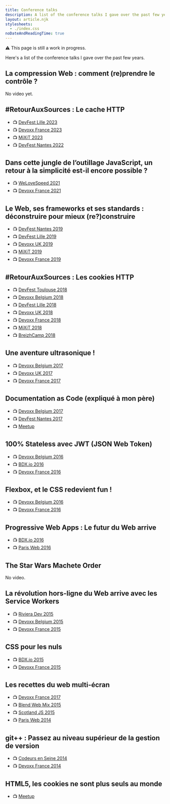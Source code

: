 ```yaml
---
title: Conference talks
description: A list of the conference talks I gave over the past few years.
layout: article.njk
stylesheets:
  - ./index.css
noDateAndReadingTime: true
---
```


⚠️ This page is still a work in progress.

Here's a list of the conference talks I gave over the past few years.

## La compression Web : comment (re)prendre le contrôle ?

No video yet.

## #RetourAuxSources : Le cache HTTP

* 📺 [DevFest Lille 2023](https://www.youtube.com/watch?v=Tfag9MPb6YM)
* 📺 [Devoxx France 2023](https://www.youtube.com/watch?v=AJT5EJP_QmQ)
* 📺 [MiXiT 2023](https://vimeo.com/showcase/4407825/video/826105481)
* 📺 [DevFest Nantes 2022](https://www.youtube.com/watch?v=xtpaQ8_mmKM)

## Dans cette jungle de l’outillage JavaScript, un retour à la simplicité est-il encore possible ?

* 📺 [WeLoveSpeed 2021](https://www.youtube.com/watch?v=5tz5AqRbez8)
* 📺 [Devoxx France 2021](https://www.youtube.com/watch?v=t52gxrBGAIQ)

## Le Web, ses frameworks et ses standards : déconstruire pour mieux (re?)construire

* 📺 [DevFest Nantes 2019](https://www.youtube.com/watch?v=HEELMZ29GwQ)
* 📺 [DevFest Lille 2019](https://www.youtube.com/watch?v=3HW2k15R55A)
* 📺 [Devoxx UK 2019](https://www.youtube.com/watch?v=ipej_DrIca4)
* 📺 [MiXiT 2019](https://vimeo.com/showcase/4407825/video/340680619)
* 📺 [Devoxx France 2019](https://www.youtube.com/watch?v=uFxVH5mFAKg)

## #RetourAuxSources : Les cookies HTTP

* 📺 [DevFest Toulouse 2018](https://www.youtube.com/watch?v=CcTbecZ67_o)
* 📺 [Devoxx Belgium 2018](https://www.youtube.com/watch?v=y6mwekHkgVQ)
* 📺 [DevFest Lille 2018](https://www.youtube.com/watch?v=dv7Ny4hr-AQ)
* 📺 [Devoxx UK 2018](https://www.youtube.com/watch?v=bNXsmc7wPJc)
* 📺 [Devoxx France 2018](https://www.youtube.com/watch?v=KL9MR721c4w)
* 📺 [MiXiT 2018](https://vimeo.com/showcase/4407825/video/269807247)
* 📺 [BreizhCamp 2018](https://www.youtube.com/watch?v=MKQ8gUGdKGs)

## Une aventure ultrasonique !

* 📺 [Devoxx Belgium 2017](https://www.youtube.com/watch?v=g9ti7uHjqvc)
* 📺 [Devoxx UK 2017](https://www.youtube.com/watch?v=O447hZomoT0)
* 📺 [Devoxx France 2017](https://www.youtube.com/watch?v=rfEJY7lRrbM)

## Documentation as Code (expliqué à mon père)

* 📺 [Devoxx Belgium 2017](https://www.youtube.com/watch?v=ggBv_pZDu0c)
* 📺 [DevFest Nantes 2017](https://www.youtube.com/watch?v=T6YJlaY0Dpw)
* 📺 [Meetup](https://www.youtube.com/watch?v=1rKgVF5CEEY)

## 100% Stateless avec JWT (JSON Web Token)

* 📺 [Devoxx Belgium 2016](https://www.youtube.com/watch?v=67mezK3NzpU)
* 📺 [BDX.io 2016](https://www.youtube.com/watch?v=ILKzajWgSC0)
* 📺 [Devoxx France 2016](https://www.youtube.com/watch?v=A2-YImhNVMU)

## Flexbox, et le CSS redevient fun !

* 📺 [Devoxx Belgium 2016](https://www.youtube.com/watch?v=1oKlYgsnyfw)
* 📺 [Devoxx France 2016](https://www.youtube.com/watch?v=5F_ngjHDcJQ)

## Progressive Web Apps : Le futur du Web arrive

* 📺 [BDX.io 2016](https://www.youtube.com/watch?v=dSKp-76Ur6E)
* 📺 [Paris Web 2016](https://vimeo.com/showcase/4407825/video/194400035)

## The Star Wars Machete Order

No video.

## La révolution hors-ligne du Web arrive avec les Service Workers

* 📺 [Riviera Dev 2015](https://www.youtube.com/watch?v=I_CHxZ3EsiQ)
* 📺 [Devoxx Belgium 2015](https://www.youtube.com/watch?v=SltjVpgTaCo)
* 📺 [Devoxx France 2015](https://www.youtube.com/watch?v=rCjVVYt5Qoo)

## CSS pour les nuls

* 📺 [BDX.io 2015](https://www.youtube.com/watch?v=Y0xnthLHZP0)
* 📺 [Devoxx France 2015](https://www.youtube.com/watch?v=Yyns0uD3Qu4)

## Les recettes du web multi-écran

* 📺 [Devoxx France 2017](https://www.youtube.com/watch?v=5zFd_ZQZ7V0)
* 📺 [Blend Web Mix 2015](https://www.youtube.com/watch?v=1CMZx2OCDr0)
* 📺 [Scotland JS 2015](https://www.youtube.com/watch?v=-o8B4TE18gI)
* 📺 [Paris Web 2014](https://vimeo.com/showcase/4407825/video/113839942)

## git++ : Passez au niveau supérieur de la gestion de version

* 📺 [Codeurs en Seine 2014](https://www.youtube.com/watch?v=rt-9mPaYtKo)
* 📺 [Devoxx France 2014](https://www.youtube.com/watch?v=m0_C2cfM9IM)

## HTML5, les cookies ne sont plus seuls au monde

* 📺 [Meetup](https://vimeo.com/showcase/4407825/video/70552951)
